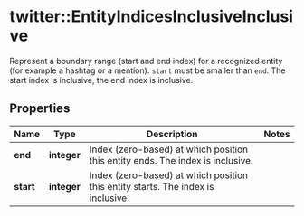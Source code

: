 # twitter::EntityIndicesInclusiveInclusive

Represent a boundary range (start and end index) for a recognized entity (for example a hashtag or a mention). `start` must be smaller than `end`.  The start index is inclusive, the end index is inclusive.

## Properties
Name | Type | Description | Notes
------------ | ------------- | ------------- | -------------
**end** | **integer** | Index (zero-based) at which position this entity ends.  The index is inclusive. | 
**start** | **integer** | Index (zero-based) at which position this entity starts.  The index is inclusive. | 


